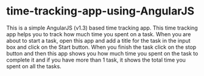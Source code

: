 # time-tracking-app-using-AngularJS
This is a simple AngularJS (v1.3) based time tracking app. This time tracking app helps you to track how much time you spent on a task. When you are about to start a task, open this app and add a title for the task in the input box and click on the Start button. When you finish the task click on the stop button and then this app shows you how much time you spent on the task to complete it and if you have more than 1 task, it shows the total time you spent on all the tasks.
